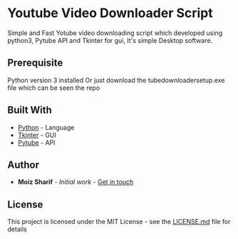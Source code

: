 # Youtube Video Downloader Script

Simple and Fast Yotube video downloading script which developed using python3, Pytube API and Tkinter for gui, It's simple Desktop software.

## Prerequisite
Python version 3 installed
Or
just download the tubedownloadersetup.exe file which can be seen the repo


## Built With

* [Python](https://www.python.org/) - Language
* [Tkinter](https://docs.python.org/3/library/tkinter.html) - GUI
* [Pytube](https://python-pytube.readthedocs.io/en/latest/) - API

## Author

* **Moiz Sharif** - *Initial work* - [Get in touch](https://www.facebook.com/moiz.jb)

## License

This project is licensed under the MIT License - see the [LICENSE.md](LICENSE.md) file for details
